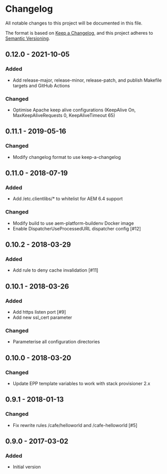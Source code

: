 # Changelog

All notable changes to this project will be documented in this file.

The format is based on [Keep a Changelog](https://keepachangelog.com/en/1.0.0/),
and this project adheres to [Semantic Versioning](https://semver.org/spec/v2.0.0.html).

## 0.12.0 - 2021-10-05
### Added
- Add release-major, release-minor, release-patch, and publish Makefile targets and GitHub Actions

### Changed
- Optimise Apache keep alive configurations (KeepAlive On, MaxKeepAliveRequests 0, KeepAliveTimeout 65)

## 0.11.1 - 2019-05-16
### Changed
- Modify changelog format to use keep-a-changelog

## 0.11.0 - 2018-07-19
### Added
- Add /etc.clientlibs/* to whitelist for AEM 6.4 support

### Changed
- Modify build to use aem-platform-buildenv Docker image
- Enable DispatcherUseProcessedURL dispatcher config [#12]

## 0.10.2 - 2018-03-29
### Added
- Add rule to deny cache invalidation [#11]

## 0.10.1 - 2018-03-26
### Added
- Add https listen port [#9]
- Add new ssl_cert parameter

### Changed
- Parameterise all configuration directories

## 0.10.0 - 2018-03-20
### Changed
- Update EPP template variables to work with stack provisioner 2.x

## 0.9.1 - 2018-01-13
### Changed
- Fix rewrite rules /cafe/helloworld and /cafe-helloworld [#5]

## 0.9.0 - 2017-03-02
### Added
- Initial version
